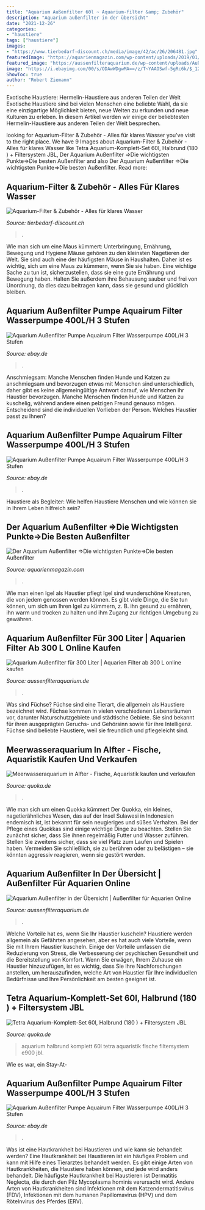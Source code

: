 ```yaml
---
title: "Aquarium Außenfilter 60l ~ Aquarium-filter &amp; Zubehör"
description: "Aquarium außenfilter in der übersicht"
date: "2021-12-26"
categories:
- "haustiere"
tags: ["haustiere"]
images:
- "https://www.tierbedarf-discount.ch/media/image/42/ac/26/206481.jpg"
featuredImage: "https://aquarienmagazin.com/wp-content/uploads/2019/01/Außenfilter-mit-Einsätzen-Thumbnail-1024x746.jpg"
featured_image: "https://aussenfilteraquarium.de/wp-content/uploads/Außenfilter_-aquarium_300L-187x300.jpg"
image: "https://i.ebayimg.com/00/s/ODAwWDgwMA==/z/T~YAAOSwf-5gRc6k/$_12.JPG?set_id=880000500F"
ShowToc: true
author: "Robert Ziemann"
---
```



Exotische Haustiere: Hermelin-Haustiere aus anderen Teilen der Welt
Exotische Haustiere sind bei vielen Menschen eine beliebte Wahl, da sie eine einzigartige Möglichkeit bieten, neue Welten zu erkunden und neue Kulturen zu erleben. In diesem Artikel werden wir einige der beliebtesten Hermelin-Haustiere aus anderen Teilen der Welt besprechen.

	

		
looking for Aquarium-Filter &amp; Zubehör - Alles für klares Wasser you've visit to the right place. We have 9 Images about Aquarium-Filter &amp; Zubehör - Alles für klares Wasser like Tetra Aquarium-Komplett-Set 60l, Halbrund (180 ) + Filtersystem JBL, Der Aquarium Außenfilter ⇒Die wichtigsten Punkte⇒Die besten Außenfilter and also Der Aquarium Außenfilter ⇒Die wichtigsten Punkte⇒Die besten Außenfilter. Read more:
		
    
## Aquarium-Filter &amp; Zubehör - Alles Für Klares Wasser

<img loading=lazy src="https://www.tierbedarf-discount.ch/media/image/42/ac/26/206481.jpg" onerror="this.onerror=null;this.src='https://tse2.mm.bing.net/th?id=OIP.aaxu_rW5_Be8WShiBpkc7AHaHa&amp;pid=15.1';" alt="Aquarium-Filter &amp; Zubehör - Alles für klares Wasser">

_Source: tierbedarf-discount.ch_

>. 

	

Wie man sich um eine Maus kümmert: Unterbringung, Ernährung, Bewegung und Hygiene
Mäuse gehören zu den kleinsten Nagetieren der Welt. Sie sind auch eine der häufigsten Mäuse in Haushalten. Daher ist es wichtig, sich um eine Maus zu kümmern, wenn Sie sie haben. Eine wichtige Sache zu tun ist, sicherzustellen, dass sie eine gute Ernährung und Bewegung haben. Halten Sie außerdem ihre Behausung sauber und frei von Unordnung, da dies dazu beitragen kann, dass sie gesund und glücklich bleiben.

    
## Aquarium Außenfilter Pumpe Aquairum Filter Wasserpumpe 400L/H 3 Stufen

<img loading=lazy src="https://i.ebayimg.com/00/s/ODAwWDgwMA==/z/R-UAAOSwCUNgRc6m/$_12.JPG?set_id=880000500F" onerror="this.onerror=null;this.src='https://tse3.mm.bing.net/th?id=OIP.-pYDd7aTHik1mMj7xP34VAHaHa&amp;pid=15.1';" alt="Aquarium Außenfilter Pumpe Aquairum Filter Wasserpumpe 400L/H 3 Stufen">

_Source: ebay.de_

>. 

	

Anschmiegsam: Manche Menschen finden Hunde und Katzen zu anschmiegsam und bevorzugen etwas mit
Menschen sind unterschiedlich, daher gibt es keine allgemeingültige Antwort darauf, wie Menschen ihr Haustier bevorzugen. Manche Menschen finden Hunde und Katzen zu kuschelig, während andere einen pelzigen Freund genauso mögen. Entscheidend sind die individuellen Vorlieben der Person. Welches Haustier passt zu Ihnen?

    
## Aquarium Außenfilter Pumpe Aquairum Filter Wasserpumpe 400L/H 3 Stufen

<img loading=lazy src="https://i.ebayimg.com/00/s/ODAwWDgwMA==/z/PjYAAOSwKThgRc6l/$_12.JPG?set_id=880000500F" onerror="this.onerror=null;this.src='https://tse2.mm.bing.net/th?id=OIP.XPxwD38VnRyvwL__ApputgHaHa&amp;pid=15.1';" alt="Aquarium Außenfilter Pumpe Aquairum Filter Wasserpumpe 400L/H 3 Stufen">

_Source: ebay.de_

>. 

	

Haustiere als Begleiter: Wie helfen Haustiere Menschen und wie können sie in Ihrem Leben hilfreich sein?

    
## Der Aquarium Außenfilter ⇒Die Wichtigsten Punkte⇒Die Besten Außenfilter

<img loading=lazy src="https://aquarienmagazin.com/wp-content/uploads/2019/01/Außenfilter-mit-Einsätzen-Thumbnail-1024x746.jpg" onerror="this.onerror=null;this.src='https://tse4.mm.bing.net/th?id=OIP.YAPkAqcHd4uT-ZpR5anjogHaFZ&amp;pid=15.1';" alt="Der Aquarium Außenfilter ⇒Die wichtigsten Punkte⇒Die besten Außenfilter">

_Source: aquarienmagazin.com_

>. 

	

Wie man einen Igel als Haustier pflegt
Igel sind wunderschöne Kreaturen, die von jedem genossen werden können. Es gibt viele Dinge, die Sie tun können, um sich um Ihren Igel zu kümmern, z. B. ihn gesund zu ernähren, ihn warm und trocken zu halten und ihm Zugang zur richtigen Umgebung zu gewähren.

    
## Aquarium Außenfilter Für 300 Liter | Aquarien Filter Ab 300 L Online Kaufen

<img loading=lazy src="https://aussenfilteraquarium.de/wp-content/uploads/Außenfilter_-aquarium_300L-187x300.jpg" onerror="this.onerror=null;this.src='https://tse4.mm.bing.net/th?id=OIP.ZjHwGVPQHB7Rf58VErAZkgAAAA&amp;pid=15.1';" alt="Aquarium Außenfilter für 300 Liter | Aquarien Filter ab 300 L online kaufen">

_Source: aussenfilteraquarium.de_

>. 

	

Was sind Füchse?
Füchse sind eine Tierart, die allgemein als Haustiere bezeichnet wird. Füchse kommen in vielen verschiedenen Lebensräumen vor, darunter Naturschutzgebiete und städtische Gebiete. Sie sind bekannt für ihren ausgeprägten Geruchs- und Gehörsinn sowie für ihre Intelligenz. Füchse sind beliebte Haustiere, weil sie freundlich und pflegeleicht sind.

    
## Meerwasseraquarium In Alfter - Fische, Aquaristik Kaufen Und Verkaufen

<img loading=lazy src="https://pic5.qimage.de/85/49/80/210804985.jpg" onerror="this.onerror=null;this.src='https://tse1.mm.bing.net/th?id=OIP.XJym2LiGMQJ1Yy_MchEZdQHaJ4&amp;pid=15.1';" alt="Meerwasseraquarium in Alfter - Fische, Aquaristik kaufen und verkaufen">

_Source: quoka.de_

>. 

	

Wie man sich um einen Quokka kümmert
Der Quokka, ein kleines, nagetierähnliches Wesen, das auf der Insel Sulawesi in Indonesien endemisch ist, ist bekannt für sein neugieriges und süßes Verhalten. Bei der Pflege eines Quokkas sind einige wichtige Dinge zu beachten. Stellen Sie zunächst sicher, dass Sie ihnen regelmäßig Futter und Wasser zuführen. Stellen Sie zweitens sicher, dass sie viel Platz zum Laufen und Spielen haben. Vermeiden Sie schließlich, sie zu berühren oder zu belästigen – sie könnten aggressiv reagieren, wenn sie gestört werden.

    
## Aquarium Außenfilter In Der Übersicht | Außenfilter Für Aquarien Online

<img loading=lazy src="https://aussenfilteraquarium.de/wp-content/uploads/Aquarium-Außenfilter_7-207x300.jpg" onerror="this.onerror=null;this.src='https://tse3.mm.bing.net/th?id=OIP.j0yOGWA03ddnLW2U2esXWQAAAA&amp;pid=15.1';" alt="Aquarium Außenfilter in der Übersicht | Außenfilter für Aquarien Online">

_Source: aussenfilteraquarium.de_

>. 

	

Welche Vorteile hat es, wenn Sie Ihr Haustier kuscheln?
Haustiere werden allgemein als Gefährten angesehen, aber es hat auch viele Vorteile, wenn Sie mit Ihrem Haustier kuscheln. Einige der Vorteile umfassen die Reduzierung von Stress, die Verbesserung der psychischen Gesundheit und die Bereitstellung von Komfort. Wenn Sie erwägen, Ihrem Zuhause ein Haustier hinzuzufügen, ist es wichtig, dass Sie Ihre Nachforschungen anstellen, um herauszufinden, welche Art von Haustier für Ihre individuellen Bedürfnisse und Ihre Persönlichkeit am besten geeignet ist.

    
## Tetra Aquarium-Komplett-Set 60l, Halbrund (180 ) + Filtersystem JBL

<img loading=lazy src="https://pic0.qimage.de/68/07/14/227140768.jpg" onerror="this.onerror=null;this.src='https://tse3.mm.bing.net/th?id=OIP.VPQL13jTCuKRe9UuAvF3VQHaJ4&amp;pid=15.1';" alt="Tetra Aquarium-Komplett-Set 60l, Halbrund (180 ) + Filtersystem JBL">

_Source: quoka.de_

>aquarium halbrund komplett 60l tetra aquaristik fische filtersystem e900 jbl. 

	

Wie es war, ein Stay-At-

    
## Aquarium Außenfilter Pumpe Aquairum Filter Wasserpumpe 400L/H 3 Stufen

<img loading=lazy src="https://i.ebayimg.com/00/s/ODAwWDgwMA==/z/T~YAAOSwf-5gRc6k/$_12.JPG?set_id=880000500F" onerror="this.onerror=null;this.src='https://tse1.mm.bing.net/th?id=OIP.ycN1wf2PILdWDh55tAD-vwHaHa&amp;pid=15.1';" alt="Aquarium Außenfilter Pumpe Aquairum Filter Wasserpumpe 400L/H 3 Stufen">

_Source: ebay.de_

>. 

	

Was ist eine Hautkrankheit bei Haustieren und wie kann sie behandelt werden?
Eine Hautkrankheit bei Haustieren ist ein häufiges Problem und kann mit Hilfe eines Tierarztes behandelt werden. Es gibt einige Arten von Hautkrankheiten, die Haustiere haben können, und jede wird anders behandelt. Die häufigste Hautkrankheit bei Haustieren ist Dermatitis Neglecta, die durch den Pilz Mycoplasma hominis verursacht wird. Andere Arten von Hautkrankheiten sind Infektionen mit dem Katzendermatitisvirus (FDV), Infektionen mit dem humanen Papillomavirus (HPV) und dem Rötelnvirus des Pferdes (ERV).


